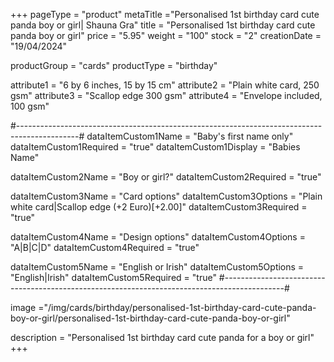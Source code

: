 +++
pageType = "product"
metaTitle ="Personalised 1st birthday card cute panda boy or girl| Shauna Gra"
title = "Personalised 1st birthday card cute panda boy or girl"
price = "5.95"
weight = "100"
stock = "2"
creationDate = "19/04/2024"

productGroup = "cards"
productType = "birthday"

attribute1 = "6 by 6 inches, 15 by 15 cm" 
attribute2 = "Plain white card, 250 gsm"
attribute3 = "Scallop edge 300 gsm"
attribute4 = "Envelope included, 100 gsm"

#---------------------------------------------------------------------------------------------#
dataItemCustom1Name = "Baby's first name only"
dataItemCustom1Required = "true"
dataItemCustom1Display = "Babies Name"

dataItemCustom2Name = "Boy or girl?"
dataItemCustom2Required = "true"

dataItemCustom3Name = "Card options"
dataItemCustom3Options = "Plain white card|Scallop edge (+2 Euro)[+2.00]"
dataItemCustom3Required = "true"

dataItemCustom4Name = "Design options"
dataItemCustom4Options = "A|B|C|D"
dataItemCustom4Required = "true"

dataItemCustom5Name = "English or Irish"
dataItemCustom5Options = "English|Irish"
dataItemCustom5Required = "true"
#---------------------------------------------------------------------------------------------#

image ="/img/cards/birthday/personalised-1st-birthday-card-cute-panda-boy-or-girl/personalised-1st-birthday-card-cute-panda-boy-or-girl"

description = "Personalised 1st birthday card cute panda for a boy or girl"
+++
